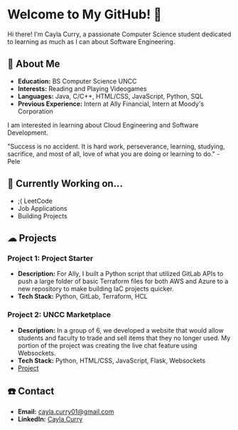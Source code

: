 # Welcome to My GitHub! 👋

Hi there! I'm Cayla Curry, a passionate Computer Science student dedicated to learning as much as I can about Software Engineering.

## 👤 About Me

- **Education:** BS Computer Science UNCC
- **Interests:** Reading and Playing Videogames
- **Languages:** Java, C/C++, HTML/CSS, JavaScript, Python, SQL
- **Previous Experience:** Intern at Ally Financial, Intern at Moody's Corporation

I am interested in learning about Cloud Engineering and Software Development. 

"Success is no accident. It is hard work, perseverance, learning, studying, sacrifice, and most of all, love of what you are doing or learning to do." -Pele

## 🔨 Currently Working on...
- ;( LeetCode
- Job Applications
- Building Projects

## ☁ Projects

### Project 1: Project Starter
- **Description:** For Ally, I built a Python script that utilized GitLab APIs to push a large folder of basic Terraform files for both AWS and Azure to a new repository to make building IaC projects quicker. 
- **Tech Stack:** Python, GitLab, Terraform, HCL

### Project 2: UNCC Marketplace
- **Description:** In a group of 6, we developed a website that would allow students and faculty to trade and sell items that they no longer used. My portion of the project was creating the live chat feature using Websockets. 
- **Tech Stack:** Python, HTML/CSS, JavaScript, Flask, Websockets
- [Project](https://github.com/AnessaLeng/3155FinalProject)


## ☎️ Contact
- **Email:** cayla.curry01@gmail.com
- **LinkedIn:** [Cayla Curry](https://www.linkedin.com/in/caylacurry/)


